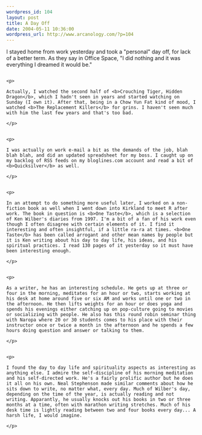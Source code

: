 ```yaml
--- 
wordpress_id: 104
layout: post
title: A Day Off
date: 2004-05-11 10:36:00
wordpress_url: http://www.arcanology.com/?p=104
---
```

<p>
                                                                                                                                                                                                                                                                                                                                                          I stayed home from work yesterday and took a "personal" day off, for lack of a better term. As they say in Office Space, "I did nothing and it was everything I dreamed it would be."
                                                                                                                                                                                                                                                                                                                                                        </p>
                                                                                                                                                                                                                                                                                                                                                        
                                                                                                                                                                                                                                                                                                                                                        <p>
                                                                                                                                                                                                                                                                                                                                                          Actually, I watched the second half of <b>Crouching Tiger, Hidden Dragon</b>, which I hadn't seen in years and started watching on Sunday (I own it). After that, being in a Chow Yun Fat kind of mood, I watched <b>The Replacement Killers</b> for grins. I haven't seen much with him the last few years and that's too bad.
                                                                                                                                                                                                                                                                                                                                                        </p>
                                                                                                                                                                                                                                                                                                                                                        
                                                                                                                                                                                                                                                                                                                                                        <p>
                                                                                                                                                                                                                                                                                                                                                          I was actually on work e-mail a bit as the demands of the job, blah blah blah, and did an updated spreadsheet for my boss. I caught up on my backlog of RSS feeds on my bloglines.com account and read a bit of <b>Quicksilver</b> as well.
                                                                                                                                                                                                                                                                                                                                                        </p>
                                                                                                                                                                                                                                                                                                                                                        
                                                                                                                                                                                                                                                                                                                                                        <p>
                                                                                                                                                                                                                                                                                                                                                          In an attempt to do something more useful later, I worked on a non-fiction book as well when I went down into Kirkland to meet R after work. The book in question is <b>One Taste</b>, which is a selection of Ken Wilber's diaries from 1997. I'm a bit of a fan of his work even though I often disagree with certain elements of it. I find it interesting and often insightful, if a little ra-ra at times. <b>One Taste</b> has been called arrogant and other mean names by people but it is Ken writing about his day to day life, his ideas, and his spiritual practices. I read 130 pages of it yesterday so it must have been interesting enough.
                                                                                                                                                                                                                                                                                                                                                        </p>
                                                                                                                                                                                                                                                                                                                                                        
                                                                                                                                                                                                                                                                                                                                                        <p>
                                                                                                                                                                                                                                                                                                                                                          As a writer, he has an interesting schedule. He gets up at three or four in the morning, meditates for an hour or two, starts working at his desk at home around five or six AM and works until one or two in the afternoon. He then lifts weights for an hour or does yoga and spends his evenings either catching up on pop-culture going to movies or socializing with people. He also has this round robin seminar thing with Naropa where 20 or 30 students comes to his place with their instructor once or twice a month in the afternoon and he spends a few hours doing question and answer or talking to them.
                                                                                                                                                                                                                                                                                                                                                        </p>
                                                                                                                                                                                                                                                                                                                                                        
                                                                                                                                                                                                                                                                                                                                                        <p>
                                                                                                                                                                                                                                                                                                                                                          I found the day to day life and spirituality aspects as interesting as anything else. I admire the self-discipline of his morning meditation and his self-directed work. He's a fairly prolific author but he does it all on his own. Neal Stephenson made similar comments about how he sits down to write, no matter what, every day. Much of Wilber's day, depending on the time of the year, is actually reading and not writing. Apparantly, he usually knocks out his books in two or three months at a time, often with marathon writing stretches. Much of his desk time is lightly reading between two and four books every day... A harsh life, I would imagine.
                                                                                                                                                                                                                                                                                                                                                        </p>
